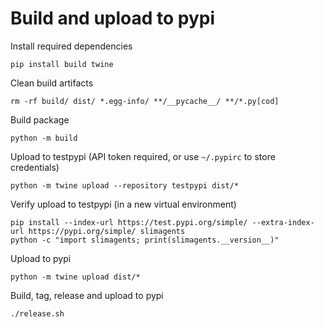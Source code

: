 # Build and upload to pypi

Install required dependencies
```shell
pip install build twine
```

Clean build artifacts
```shell
rm -rf build/ dist/ *.egg-info/ **/__pycache__/ **/*.py[cod]
```

Build package
```shell
python -m build
```

Upload to testpypi (API token required, or use `~/.pypirc` to store credentials)
```shell
python -m twine upload --repository testpypi dist/*
```

Verify upload to testpypi (in a new virtual environment)
```shell
pip install --index-url https://test.pypi.org/simple/ --extra-index-url https://pypi.org/simple/ slimagents
python -c "import slimagents; print(slimagents.__version__)"
```

Upload to pypi
```shell
python -m twine upload dist/*
```

Build, tag, release and upload to pypi
```shell
./release.sh
```